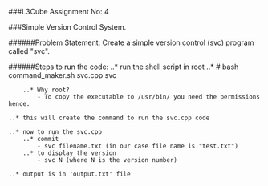 ###L3Cube Assignment No: 4

###Simple Version Control System.

######Problem Statement: Create a simple version control (svc) program called "svc".

######Steps to run the code:
	..* run the shell script in root
		..* # bash command_maker.sh svc.cpp svc

		..* Why root?
			- To copy the executable to /usr/bin/ you need the permissions hence.

	..* this will create the command to run the svc.cpp code

	..* now to run the svc.cpp
		..* commit
			- svc filename.txt (in our case file name is "test.txt")
		..* to display the version
			- svc N (where N is the version number)

	..* output is in 'output.txt' file
